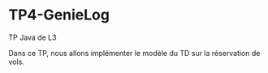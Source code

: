 # TP4-GenieLog
TP Java de L3

Dans ce TP, nous allons implémenter le modèle du TD sur la réservation de vols.
